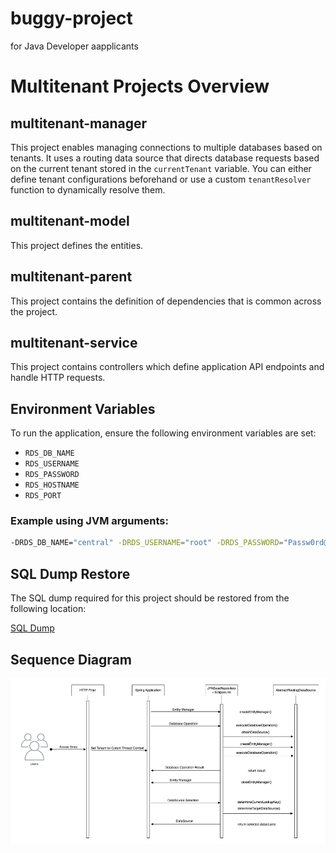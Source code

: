 # buggy-project
for Java Developer aapplicants

# Multitenant Projects Overview

## multitenant-manager
This project enables managing connections to multiple databases based on tenants. It uses a routing data source that directs database requests based on the current tenant stored in the `currentTenant` variable. You can either define tenant configurations beforehand or use a custom `tenantResolver` function to dynamically resolve them.

## multitenant-model
This project defines the entities.

## multitenant-parent
This project contains the definition of dependencies that is common across the project.

## multitenant-service
This project contains controllers which define application API endpoints and handle HTTP requests.

## Environment Variables
To run the application, ensure the following environment variables are set:

- `RDS_DB_NAME`
- `RDS_USERNAME`
- `RDS_PASSWORD`
- `RDS_HOSTNAME`
- `RDS_PORT`

### Example using JVM arguments:
```sh
-DRDS_DB_NAME="central" -DRDS_USERNAME="root" -DRDS_PASSWORD="Passw0rd@1" -DRDS_HOSTNAME="localhost" -DRDS_PORT="3306"
```
## SQL Dump Restore
The SQL dump required for this project should be restored from the following location:

[SQL Dump](files)

## Sequence Diagram
![Sequence Diagram](https://github.com/sherlockb/buggy-project/blob/main/files/Screen%20Shot%202024-08-06%20at%203.36.11%20PM.png)
